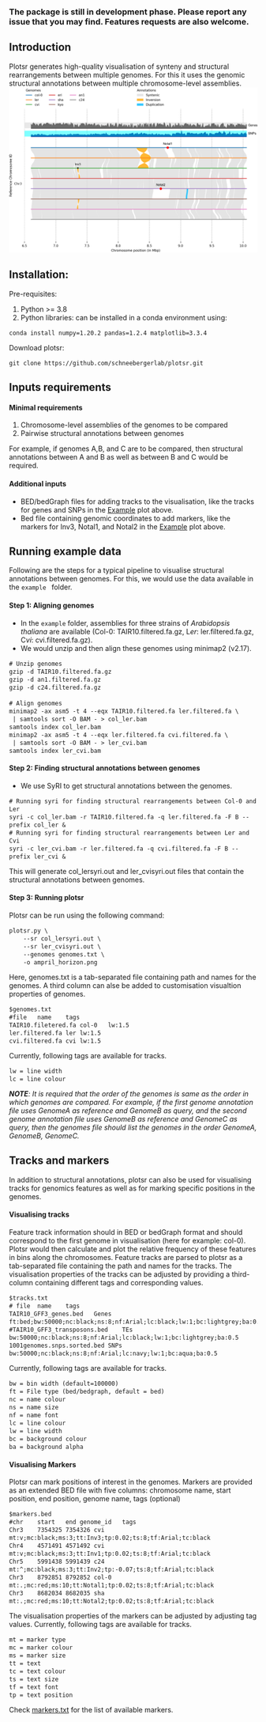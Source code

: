 ### The package is still in development phase. Please report any issue that you may find. Features requests are also welcome.
## Introduction
Plotsr generates high-quality visualisation of synteny and structural rearrangements between multiple genomes. For this it uses the genomic structural annotations between multiple chromosome-level assemblies.
![Example](./example/ampril_col0_chr3_6600000_10000000.png)

## Installation:
Pre-requisites:
1. Python >= 3.8
2. Python libraries: can be installed in a conda environment using:
```
conda install numpy=1.20.2 pandas=1.2.4 matplotlib=3.3.4
```

Download plotsr:
```
git clone https://github.com/schneebergerlab/plotsr.git
```


## Inputs requirements
#### Minimal requirements
1. Chromosome-level assemblies of the genomes to be compared 
2. Pairwise structural annotations between genomes

For example, if genomes A,B, and C are to be compared, then structural annotations between A and B as well as between B and C would be required.

#### Additional inputs
* BED/bedGraph files for adding tracks to the visualisation, like the tracks for genes and SNPs in the [Example](Example) plot above.
* Bed file containing genomic coordinates to add markers, like the markers for Inv3, Notal1, and Notal2 in the [Example](Example) plot above.

## Running example data
Following are the steps for a typical pipeline to visualise structural annotations between genomes. For this, we would use the data available in the ```example ``` folder.

#### Step 1: Aligning genomes
* In the ```example``` folder, assemblies for three strains of _Arabidopsis thaliana_ are available (Col-0: TAIR10.filtered.fa.gz, L<i>er</i>: ler.filtered.fa.gz, C<i>vi</i>: cvi.filtered.fa.gz).
* We would unzip and then align these genomes using minimap2 (v2.17).
```
# Unzip genomes
gzip -d TAIR10.filtered.fa.gz
gzip -d an1.filtered.fa.gz
gzip -d c24.filtered.fa.gz

# Align genomes
minimap2 -ax asm5 -t 4 --eqx TAIR10.filtered.fa ler.filtered.fa \
 | samtools sort -O BAM - > col_ler.bam
samtools index col_ler.bam
minimap2 -ax asm5 -t 4 --eqx ler.filtered.fa cvi.filtered.fa \
 | samtools sort -O BAM - > ler_cvi.bam
samtools index ler_cvi.bam
```

#### Step 2: Finding structural annotations between genomes
* We use SyRI to get structural annotations between the genomes.
```
# Running syri for finding structural rearrangements between Col-0 and Ler
syri -c col_ler.bam -r TAIR10.filtered.fa -q ler.filtered.fa -F B --prefix col_ler &
# Running syri for finding structural rearrangements between Ler and Cvi
syri -c ler_cvi.bam -r ler.filtered.fa -q cvi.filtered.fa -F B --prefix ler_cvi &
```
This will generate col_lersyri.out and ler_cvisyri.out files that contain the structural annotations between genomes.

#### Step 3: Running plotsr
Plotsr can be run using the following command: 
```
plotsr.py \
    --sr col_lersyri.out \
    --sr ler_cvisyri.out \
    --genomes genomes.txt \
    -o ampril_horizon.png
```
Here, genomes.txt is a tab-separated file containing path and names for the genomes. A third column can alse be added to customisation visualtion properties of genomes. 
```
$genomes.txt
#file	name	tags
TAIR10.filetered.fa	col-0	lw:1.5
ler.filtered.fa	ler	lw:1.5
cvi.filtered.fa	cvi	lw:1.5
```
Currently, following tags are available for tracks.
```
lw = line width
lc = line colour
```

<b><i>NOTE</b>: It is required that the order of the genomes is same as the order in which genomes are compared. For example, if the first genome annotation file uses GenomeA as reference and GenomeB as query, and the second genome annotation file uses GenomeB as reference and GenomeC as query, then the genomes file should list the genomes in the order GenomeA, GenomeB, GenomeC.</i>

## Tracks and markers
In addition to structural annotations, plotsr can also be used for visualising tracks for genomics features as well as for marking specific positions in the genomes.

#### Visualising tracks
Feature track information should in BED or bedGraph format and should correspond to the first genome in visualisation (here for example: col-0). Plotsr would then calculate and plot the relative frequency of these features in bins along the chromosomes.
Feature tracks are parsed to plotsr as a tab-separated file containing the path and names for the tracks. The visualisation properties of the tracks can be adjusted by providing a third-column containing different tags and corresponding values.
```
$tracks.txt
# file	name	tags
TAIR10_GFF3_genes.bed	Genes	ft:bed;bw:50000;nc:black;ns:8;nf:Arial;lc:black;lw:1;bc:lightgrey;ba:0.5
#TAIR10_GFF3_transposons.bed	TEs	bw:50000;nc:black;ns:8;nf:Arial;lc:black;lw:1;bc:lightgrey;ba:0.5
1001genomes.snps.sorted.bed	SNPs	bw:50000;nc:black;ns:8;nf:Arial;lc:navy;lw:1;bc:aqua;ba:0.5
```
Currently, following tags are available for tracks.
```
bw = bin width (default=100000)
ft = File type (bed/bedgraph, default = bed)
nc = name colour
ns = name size
nf = name font
lc = line colour
lw = line width
bc = background colour
ba = background alpha
```

#### Visualising Markers
Plotsr can mark positions of interest in the genomes. Markers are provided as an extended BED file with five columns: chromosome name, start position, end position, genome name, tags (optional)
```
$markers.bed
#chr	start	end genome_id	tags
Chr3	7354325	7354326	cvi	mt:v;mc:black;ms:3;tt:Inv3;tp:0.02;ts:8;tf:Arial;tc:black
Chr4	4571491	4571492	cvi	mt:v;mc:black;ms:3;tt:Inv1;tp:0.02;ts:8;tf:Arial;tc:black
Chr5	5991438	5991439	c24	mt:^;mc:black;ms:3;tt:Inv2;tp:-0.07;ts:8;tf:Arial;tc:black
Chr3	8792851	8792852	col-0	mt:.;mc:red;ms:10;tt:Notal1;tp:0.02;ts:8;tf:Arial;tc:black
Chr3	8682034	8682035	sha	mt:.;mc:red;ms:10;tt:Notal2;tp:0.02;ts:8;tf:Arial;tc:black
```
The visualisation properties of the markers can be adjusted by adjusting tag values. Currently, following tags are available for tracks.
```
mt = marker type
mc = marker colour
ms = marker size
tt = text
tc = text colour
ts = text size
tf = text font
tp = text position
```
Check [markers.txt](./config/markers.txt) for the list of available markers.

